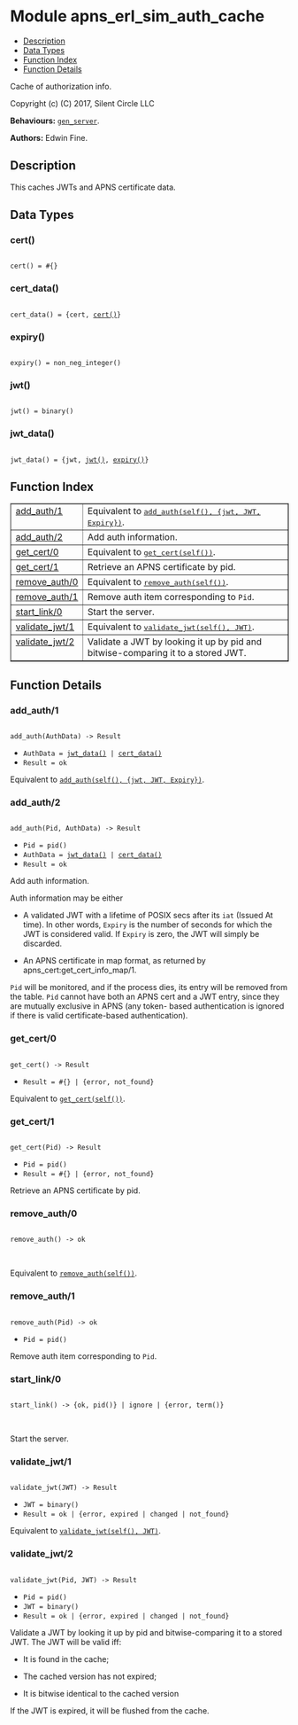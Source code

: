 

# Module apns_erl_sim_auth_cache #
* [Description](#description)
* [Data Types](#types)
* [Function Index](#index)
* [Function Details](#functions)

Cache of authorization info.

Copyright (c) (C) 2017, Silent Circle LLC

__Behaviours:__ [`gen_server`](gen_server.md).

__Authors:__ Edwin Fine.

<a name="description"></a>

## Description ##
This caches JWTs and APNS certificate data.
<a name="types"></a>

## Data Types ##




### <a name="type-cert">cert()</a> ###


<pre><code>
cert() = #{}
</code></pre>




### <a name="type-cert_data">cert_data()</a> ###


<pre><code>
cert_data() = {cert, <a href="#type-cert">cert()</a>}
</code></pre>




### <a name="type-expiry">expiry()</a> ###


<pre><code>
expiry() = non_neg_integer()
</code></pre>




### <a name="type-jwt">jwt()</a> ###


<pre><code>
jwt() = binary()
</code></pre>




### <a name="type-jwt_data">jwt_data()</a> ###


<pre><code>
jwt_data() = {jwt, <a href="#type-jwt">jwt()</a>, <a href="#type-expiry">expiry()</a>}
</code></pre>

<a name="index"></a>

## Function Index ##


<table width="100%" border="1" cellspacing="0" cellpadding="2" summary="function index"><tr><td valign="top"><a href="#add_auth-1">add_auth/1</a></td><td>Equivalent to <a href="#add_auth-2"><tt>add_auth(self(), {jwt, JWT, Expiry})</tt></a>.</td></tr><tr><td valign="top"><a href="#add_auth-2">add_auth/2</a></td><td>
Add auth information.</td></tr><tr><td valign="top"><a href="#get_cert-0">get_cert/0</a></td><td>Equivalent to <a href="#get_cert-1"><tt>get_cert(self())</tt></a>.</td></tr><tr><td valign="top"><a href="#get_cert-1">get_cert/1</a></td><td>
Retrieve an APNS certificate by pid.</td></tr><tr><td valign="top"><a href="#remove_auth-0">remove_auth/0</a></td><td>Equivalent to <a href="#remove_auth-1"><tt>remove_auth(self())</tt></a>.</td></tr><tr><td valign="top"><a href="#remove_auth-1">remove_auth/1</a></td><td>
Remove auth item corresponding to <code>Pid</code>.</td></tr><tr><td valign="top"><a href="#start_link-0">start_link/0</a></td><td>
Start the server.</td></tr><tr><td valign="top"><a href="#validate_jwt-1">validate_jwt/1</a></td><td>Equivalent to <a href="#validate_jwt-2"><tt>validate_jwt(self(), JWT)</tt></a>.</td></tr><tr><td valign="top"><a href="#validate_jwt-2">validate_jwt/2</a></td><td>
Validate a JWT by looking it up by pid and bitwise-comparing it
to a stored JWT.</td></tr></table>


<a name="functions"></a>

## Function Details ##

<a name="add_auth-1"></a>

### add_auth/1 ###

<pre><code>
add_auth(AuthData) -&gt; Result
</code></pre>

<ul class="definitions"><li><code>AuthData = <a href="#type-jwt_data">jwt_data()</a> | <a href="#type-cert_data">cert_data()</a></code></li><li><code>Result = ok</code></li></ul>

Equivalent to [`add_auth(self(), {jwt, JWT, Expiry})`](#add_auth-2).

<a name="add_auth-2"></a>

### add_auth/2 ###

<pre><code>
add_auth(Pid, AuthData) -&gt; Result
</code></pre>

<ul class="definitions"><li><code>Pid = pid()</code></li><li><code>AuthData = <a href="#type-jwt_data">jwt_data()</a> | <a href="#type-cert_data">cert_data()</a></code></li><li><code>Result = ok</code></li></ul>

Add auth information.

Auth information may be either

* A validated JWT with a lifetime of POSIX secs after its `iat` (Issued
At time). In other words, `Expiry` is the number of seconds for which the
JWT is considered valid. If `Expiry` is zero, the JWT will simply be
discarded.

* An APNS certificate in map format, as returned by
apns_cert:get_cert_info_map/1.


`Pid` will be monitored, and if the process dies, its entry will be
removed from the table. `Pid` cannot have both an APNS cert and a
JWT entry, since they are mutually exclusive in APNS (any token-
based authentication is ignored if there is valid certificate-based
authentication).

<a name="get_cert-0"></a>

### get_cert/0 ###

<pre><code>
get_cert() -&gt; Result
</code></pre>

<ul class="definitions"><li><code>Result = #{} | {error, not_found}</code></li></ul>

Equivalent to [`get_cert(self())`](#get_cert-1).

<a name="get_cert-1"></a>

### get_cert/1 ###

<pre><code>
get_cert(Pid) -&gt; Result
</code></pre>

<ul class="definitions"><li><code>Pid = pid()</code></li><li><code>Result = #{} | {error, not_found}</code></li></ul>

Retrieve an APNS certificate by pid.

<a name="remove_auth-0"></a>

### remove_auth/0 ###

<pre><code>
remove_auth() -&gt; ok
</code></pre>
<br />

Equivalent to [`remove_auth(self())`](#remove_auth-1).

<a name="remove_auth-1"></a>

### remove_auth/1 ###

<pre><code>
remove_auth(Pid) -&gt; ok
</code></pre>

<ul class="definitions"><li><code>Pid = pid()</code></li></ul>

Remove auth item corresponding to `Pid`.

<a name="start_link-0"></a>

### start_link/0 ###

<pre><code>
start_link() -&gt; {ok, pid()} | ignore | {error, term()}
</code></pre>
<br />

Start the server.

<a name="validate_jwt-1"></a>

### validate_jwt/1 ###

<pre><code>
validate_jwt(JWT) -&gt; Result
</code></pre>

<ul class="definitions"><li><code>JWT = binary()</code></li><li><code>Result = ok | {error, expired | changed | not_found}</code></li></ul>

Equivalent to [`validate_jwt(self(), JWT)`](#validate_jwt-2).

<a name="validate_jwt-2"></a>

### validate_jwt/2 ###

<pre><code>
validate_jwt(Pid, JWT) -&gt; Result
</code></pre>

<ul class="definitions"><li><code>Pid = pid()</code></li><li><code>JWT = binary()</code></li><li><code>Result = ok | {error, expired | changed | not_found}</code></li></ul>

Validate a JWT by looking it up by pid and bitwise-comparing it
to a stored JWT. The JWT will be valid iff:

* It is found in the cache;

* The cached version has not expired;

* It is bitwise identical to the cached version


If the JWT is expired, it will be flushed from the cache.

